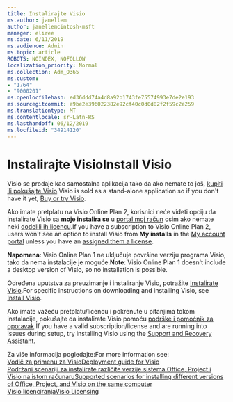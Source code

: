 ```yaml
---
title: Instalirajte Visio
ms.author: janellem
author: janellemcintosh-msft
manager: eliree
ms.date: 6/11/2019
ms.audience: Admin
ms.topic: article
ROBOTS: NOINDEX, NOFOLLOW
localization_priority: Normal
ms.collection: Adm_O365
ms.custom:
- "1764"
- "9000201"
ms.openlocfilehash: ed36ddd74a4d8a92b1743fe75574993e7de2e193
ms.sourcegitcommit: a9be2e396022382e92cf40c0d0d82f2f59c2e259
ms.translationtype: MT
ms.contentlocale: sr-Latn-RS
ms.lasthandoff: 06/12/2019
ms.locfileid: "34914120"
---
```

# <a name="install-visio"></a><span data-ttu-id="2626a-102">Instalirajte Visio</span><span class="sxs-lookup"><span data-stu-id="2626a-102">Install Visio</span></span>

<span data-ttu-id="2626a-103">Visio se prodaje kao samostalna aplikacija tako da ako nemate to još, [kupiti ili pokušajte Visio](https://products.office.com/visio).</span><span class="sxs-lookup"><span data-stu-id="2626a-103">Visio is sold as a stand-alone application so if you don't have it yet, [Buy or try Visio](https://products.office.com/visio).</span></span> 

<span data-ttu-id="2626a-104">Ako imate pretplatu na Visio Online Plan 2, korisnici neće videti opciju da instalirate Visio sa **moje instalira se** u [portal moj račun](https://portal.office.com/account#installs) osim ako nemate neki [dodelili ih licencu](https://docs.microsoft.com/office365/admin/subscriptions-and-billing/assign-licenses-to-users?wt.mc_id=OfficeAdm_ClientDIA_Alchemy1764).</span><span class="sxs-lookup"><span data-stu-id="2626a-104">If you have a subscription to Visio Online Plan 2, users won't see an option to install Visio from **My installs** in the [My account portal](https://portal.office.com/account#installs) unless you have an [assigned them a license](https://docs.microsoft.com/office365/admin/subscriptions-and-billing/assign-licenses-to-users?wt.mc_id=OfficeAdm_ClientDIA_Alchemy1764).</span></span>

<span data-ttu-id="2626a-105">**Napomena**: Visio Online Plan 1 ne uključuje površine verziju programa Visio, tako da nema instalacije je moguće.</span><span class="sxs-lookup"><span data-stu-id="2626a-105">**Note**: Visio Online Plan 1 doesn't include a desktop version of Visio, so no installation is possible.</span></span>

<span data-ttu-id="2626a-106">Određena uputstva za preuzimanje i instaliranje Visio, potražite [Instalirate Visio](https://support.office.com/article/f98f21e3-aa02-4827-9167-ddab5b025710?wt.mc_id=OfficeAdm_ClientDIA_Alchemy1764).</span><span class="sxs-lookup"><span data-stu-id="2626a-106">For specific instructions on downloading and installing Visio, see [Install Visio](https://support.office.com/article/f98f21e3-aa02-4827-9167-ddab5b025710?wt.mc_id=OfficeAdm_ClientDIA_Alchemy1764).</span></span> 

<span data-ttu-id="2626a-107">Ako imate važeću pretplatu/licencu i pokrenute u pitanjima tokom instalacije, pokušajte da instalirate Visio pomoću [podrške i pomoćnik za oporavak](https://aka.ms/SaRA-VisioSetupScenario).</span><span class="sxs-lookup"><span data-stu-id="2626a-107">If you have a valid subscription/license and are running into issues during setup, try installing Visio using the [Support and Recovery Assistant](https://aka.ms/SaRA-VisioSetupScenario).</span></span>

<span data-ttu-id="2626a-108">Za više informacija pogledajte:</span><span class="sxs-lookup"><span data-stu-id="2626a-108">For more information see:</span></span><br>
[<span data-ttu-id="2626a-109">Vodič za primenu za Visio</span><span class="sxs-lookup"><span data-stu-id="2626a-109">Deployment guide for Visio</span></span>](https://docs.microsoft.com/deployoffice/deployment-guide-for-visio)<br>
[<span data-ttu-id="2626a-110">Podržani scenariji za instalirate različite verzije sistema Office, Project i Visio na istom računaru</span><span class="sxs-lookup"><span data-stu-id="2626a-110">Supported scenarios for installing different versions of Office, Project, and Visio on the same computer</span></span>](https://docs.microsoft.com/deployoffice/install-different-office-visio-and-project-versions-on-the-same-computer)<br>
[<span data-ttu-id="2626a-111">Visio licenciranja</span><span class="sxs-lookup"><span data-stu-id="2626a-111">Visio Licensing</span></span>](https://products.office.com/visio/microsoft-visio-volume-licensing-visio-for-multiple-users)